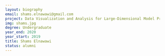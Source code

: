 ```yaml
---
layout: biography
email: shams.elnawawi@gmail.com
project: Data Visualization and Analysis for Large-Dimensional Model Predictive Controllers
img: shams.jpg
degree: Undergraduate
year_end: 2020
year_start: 2019
title: Shams Elnawawi
status: alumni
---
```

